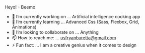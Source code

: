 Heyo! - Beemo

- 🔭 I’m currently working on ... Artificial intelligence cooking app
- 🌱 I’m currently learning ... Advanced Css (Sass, Flexbox, Grid, Animations)
- 👯 I’m looking to collaborate on ... Anything
- 📫 How to reach me: ... usfryanburetta@gmail.com
- ⚡ Fun fact: ... I am a creative genius when it comes to design 
